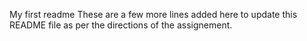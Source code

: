 My first readme
These are a few more lines added here to update this README file as per the directions of the assignement.
